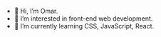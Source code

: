 - 👋 Hi, I’m Omar.
- 👀 I’m interested in front-end web development.
- 🌱 I’m currently learning CSS, JavaScript, React.
<!--
- 💞️ I’m looking to collaborate on ...
- 📫 How to reach me ...
-->
<!---
omarrama/omarrama is a ✨ special ✨ repository because its `README.md` (this file) appears on your GitHub profile.
You can click the Preview link to take a look at your changes.
--->
